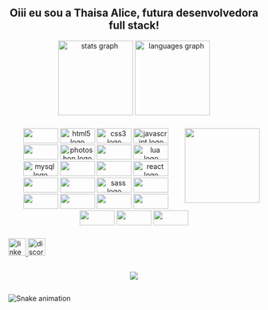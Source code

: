 <h2 align="center">Oiii eu sou a Thaisa Alice, futura desenvolvedora full stack!</h2>


<div align="center">
  <img src="https://github-readme-stats.vercel.app/api?hide_title=false&hide_rank=false&show_icons=true&include_all_commits=true&count_private=true&disable_animations=false&theme=dracula&locale=pt-br&hide_border=true&username=warmercolor" height="150" alt="stats graph"  />
  <img src="https://github-readme-stats.vercel.app/api/top-langs?locale=pt-br&hide_title=false&layout=compact&card_width=320&langs_count=5&theme=dracula&hide_border=true&username=warmercolor" height="150" alt="languages graph"  />
</div>

###

<img align="right" height="150" src="https://img.freepik.com/vetores-gratis/ilustracao-colorida-de-garota-com-cabelo-azul-em-fundo-rosa-com-brilhos_383380-86.jpg?w=2000"  />

###

<div align="center">
  <img src="https://cdn.jsdelivr.net/gh/devicons/devicon/icons/git/git-original-wordmark.svg" height="30" width="70"/>
  <img src="https://cdn.jsdelivr.net/gh/devicons/devicon/icons/html5/html5-original.svg" height="30" width="70" alt="html5 logo"  />
  <img src="https://cdn.jsdelivr.net/gh/devicons/devicon/icons/css3/css3-original.svg" height="30" width="70" alt="css3 logo"  />
  <img src="https://cdn.jsdelivr.net/gh/devicons/devicon/icons/javascript/javascript-original.svg" height="30" width="70" alt="javascript logo"  />
  <img src="https://cdn.jsdelivr.net/gh/devicons/devicon/icons/typescript/typescript-plain.svg" height="30" width="70"/>
  <img src="https://cdn.jsdelivr.net/gh/devicons/devicon/icons/photoshop/photoshop-plain.svg" height="30" width="70" alt="photoshop logo"  />
  <img src="https://cdn.jsdelivr.net/gh/devicons/devicon/icons/figma/figma-original.svg" height="30" width="70"/>
  <img src="https://cdn.jsdelivr.net/gh/devicons/devicon/icons/lua/lua-original.svg" height="30" width="70" alt="lua logo"  />
  <img src="https://cdn.jsdelivr.net/gh/devicons/devicon/icons/mysql/mysql-original.svg" height="30" width="70" alt="mysql logo"  />
  <img src="https://cdn.jsdelivr.net/gh/devicons/devicon/icons/postgresql/postgresql-original-wordmark.svg" height="30" width="70" />
  <img src="https://cdn.jsdelivr.net/gh/devicons/devicon/icons/sqlite/sqlite-original-wordmark.svg" height="30" width="70"/>
  <img src="https://cdn.jsdelivr.net/gh/devicons/devicon/icons/react/react-original.svg" height="30" width="70" alt="react logo"/>
  <img src="https://cdn.jsdelivr.net/gh/devicons/devicon/icons/redux/redux-original.svg" height="30" width="70"/>
  <img src="https://cdn.jsdelivr.net/gh/devicons/devicon/icons/materialui/materialui-original.svg" height="30" width="70"/>
  <img src="https://cdn.jsdelivr.net/gh/devicons/devicon/icons/sass/sass-original.svg" height="30" width="70" alt="sass logo" />
  <img src="https://cdn.jsdelivr.net/gh/devicons/devicon/icons/angularjs/angularjs-original.svg" height="30" width="70"/>
  <img src="https://cdn.jsdelivr.net/gh/devicons/devicon/icons/nodejs/nodejs-original-wordmark.svg" height="30" width="70"/>
  <img src="https://cdn.jsdelivr.net/gh/devicons/devicon/icons/express/express-original.svg" height="30" width="70"/>
  <img src="https://cdn.jsdelivr.net/gh/devicons/devicon/icons/firebase/firebase-plain-wordmark.svg" height="30" width="70"/>
  <img src="https://cdn.jsdelivr.net/gh/devicons/devicon/icons/python/python-original.svg" height="30" width="70"/>
  <img src="https://cdn.jsdelivr.net/gh/devicons/devicon/icons/django/django-plain-wordmark.svg" height="30" width="70"/>
  <img src="https://cdn.jsdelivr.net/gh/devicons/devicon/icons/flask/flask-original-wordmark.svg" height="30" width="70"/>
  <img src="https://cdn.jsdelivr.net/gh/devicons/devicon/icons/docker/docker-original-wordmark.svg" height="30" width="70"/>
</div>

###

<div align="left">
  <a href="https://www.linkedin.com/in/thaisa-alice/" target="_blank">
    <img src="https://img.shields.io/static/v1?message=LinkedIn&logo=linkedin&label=&color=0077B5&logoColor=white&labelColor=&style=for-the-badge" height="35" alt="linkedin logo"  />
  </a>
  <a href="https://discord.gg/KCqEzNqf" target="_blank">
    <img src="https://img.shields.io/static/v1?message=Discord&logo=discord&label=&color=7289DA&logoColor=white&labelColor=&style=for-the-badge" height="35" alt="discord logo"  />
  </a>
</div>

##

<p align="center">
<a href="https://git.io/streak-stats">
<img src="https://streak-stats.demolab.com?user=warmercolor&theme=violet-dark&locale=pt-br"/>
</a>
</p>

##


###

![Snake animation](https://github.com/warmercolor/warmercolor/blob/output/github-contribution-grid-snake.svg)

###
